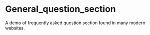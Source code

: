 # General_question_section
A demo of frequently asked question section found in many modern websites.
